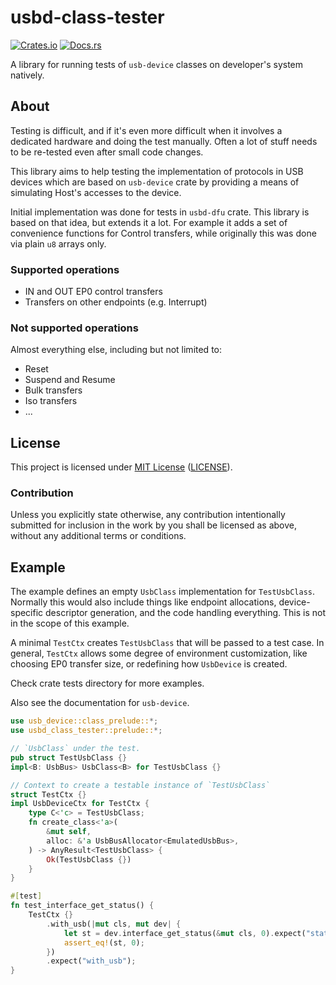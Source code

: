 # usbd-class-tester

[![Crates.io](https://img.shields.io/crates/v/usbd-class-tester.svg)](https://crates.io/crates/usbd-class-tester) [![Docs.rs](https://docs.rs/usbd-class-tester/badge.svg)](https://docs.rs/usbd-class-tester)

A library for running tests of `usb-device` classes on
developer's system natively.

## About

Testing is difficult, and if it's even more difficult
when it involves a dedicated hardware and doing
the test manually. Often a lot of stuff needs to be
re-tested even after small code changes.

This library aims to help testing the implementation of
protocols in USB devices which are based on `usb-device`
crate by providing a means of simulating Host's accesses
to the device.

Initial implementation was done for tests in `usbd-dfu`
crate. This library is based on that idea, but extends
it a lot. For example it adds a set of convenience
functions for Control transfers, while originally this
was done via plain `u8` arrays only.

### Supported operations

* IN and OUT EP0 control transfers
* Transfers on other endpoints (e.g. Interrupt)

### Not supported operations

Almost everything else, including but not limited to:

* Reset
* Suspend and Resume
* Bulk transfers
* Iso transfers
* ...

## License

This project is licensed under [MIT License](https://opensource.org/licenses/MIT)
([LICENSE](https://github.com/vitalyvb/usbd-class-tester/blob/main/LICENSE)).

### Contribution

Unless you explicitly state otherwise, any contribution intentionally
submitted for inclusion in the work by you shall be licensed as above,
without any additional terms or conditions.

## Example

The example defines an empty `UsbClass` implementation for `TestUsbClass`.
Normally this would also include things like endpoint allocations,
device-specific descriptor generation, and the code handling everything.
This is not in the scope of this example.

A minimal `TestCtx` creates `TestUsbClass` that will be passed to
a test case. In general, `TestCtx` allows some degree of environment
customization, like choosing EP0 transfer size, or redefining how
`UsbDevice` is created.

Check crate tests directory for more examples.

Also see the documentation for `usb-device`.

```rust
use usb_device::class_prelude::*;
use usbd_class_tester::prelude::*;

// `UsbClass` under the test.
pub struct TestUsbClass {}
impl<B: UsbBus> UsbClass<B> for TestUsbClass {}

// Context to create a testable instance of `TestUsbClass`
struct TestCtx {}
impl UsbDeviceCtx for TestCtx {
    type C<'c> = TestUsbClass;
    fn create_class<'a>(
        &mut self,
        alloc: &'a UsbBusAllocator<EmulatedUsbBus>,
    ) -> AnyResult<TestUsbClass> {
        Ok(TestUsbClass {})
    }
}

#[test]
fn test_interface_get_status() {
    TestCtx {}
        .with_usb(|mut cls, mut dev| {
            let st = dev.interface_get_status(&mut cls, 0).expect("status");
            assert_eq!(st, 0);
        })
        .expect("with_usb");
}
```

